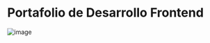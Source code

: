 # Portafolio de Desarrollo Frontend

![image](https://github.com/NatalioDev/Astro-Portafolio/assets/144284049/ddae41ec-60d2-484c-8a99-dfeedae66be9)


